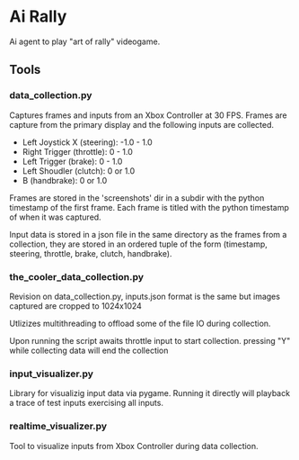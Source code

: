 # Ai Rally

Ai agent to play "art of rally" videogame.

## Tools

### data_collection.py

Captures frames and inputs from an Xbox Controller at 30 FPS. Frames are capture from the primary display and the following inputs are collected.
* Left Joystick X (steering): -1.0 - 1.0
* Right Trigger (throttle): 0 - 1.0
* Left Trigger (brake): 0 - 1.0
* Left Shoudler (clutch): 0 or 1.0
* B (handbrake): 0 or 1.0

Frames are stored in the 'screenshots' dir in a subdir with the python timestamp of the first frame. Each frame is titled with the python timestamp of when it was captured. 

Input data is stored in a json file in the same directory as the frames from a collection, they are stored in an ordered tuple of the form (timestamp, steering, throttle, brake, clutch, handbrake).

### the_cooler_data_collection.py

Revision on data_collection.py, inputs.json format is the same but images captured are cropped to 1024x1024

Utlizizes multithreading to offload some of the file IO during collection.

Upon running the script awaits throttle input to start collection. pressing "Y" while collecting data will end the collection

### input_visualizer.py

Library for visualizig input data via pygame. Running it directly will playback a trace of test inputs exercising all inputs.

### realtime_visualizer.py

Tool to visualize inputs from Xbox Controller during data collection.
